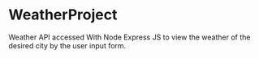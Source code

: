 # WeatherProject

Weather API accessed With Node Express JS  to view the weather of the desired city by the user input form.
